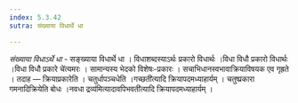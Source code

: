 ```yaml
---
index: 5.3.42
sutra: संख्याया विधार्थे धा

---
```

_संख्याया विधाऽर्थे धा_ - सङ्ख्याया विधार्थे धा । विधाशब्दस्याऽर्थः प्रकारो विधार्थः ।विधा विधौ प्रकारो विधार्थः ।विधा विधौ प्रकारे चे॑त्यमरः । सामान्यस्य भेदको विशेषः-प्रकारः । सचाभिधानस्वभावाक्रियाविषयक एव गृह्रते । तदाह — क्रियाप्रकारेति । चतुर्धापञ्चधेति ।गच्छती॑त्यादि क्रियापदमध्याहार्यम् । चतुष्प्रकारा गमनादिक्रियेति बोधः ।नवधा द्रव्य॑मित्यादावपिभवती॑त्यादि क्रियापदमध्याहार्यम् ।